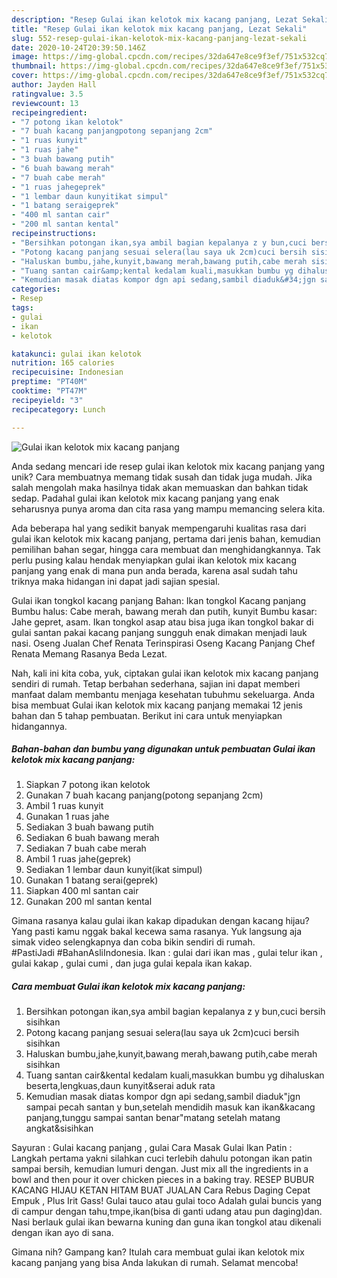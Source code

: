 ```yaml
---
description: "Resep Gulai ikan kelotok mix kacang panjang, Lezat Sekali"
title: "Resep Gulai ikan kelotok mix kacang panjang, Lezat Sekali"
slug: 552-resep-gulai-ikan-kelotok-mix-kacang-panjang-lezat-sekali
date: 2020-10-24T20:39:50.146Z
image: https://img-global.cpcdn.com/recipes/32da647e8ce9f3ef/751x532cq70/gulai-ikan-kelotok-mix-kacang-panjang-foto-resep-utama.jpg
thumbnail: https://img-global.cpcdn.com/recipes/32da647e8ce9f3ef/751x532cq70/gulai-ikan-kelotok-mix-kacang-panjang-foto-resep-utama.jpg
cover: https://img-global.cpcdn.com/recipes/32da647e8ce9f3ef/751x532cq70/gulai-ikan-kelotok-mix-kacang-panjang-foto-resep-utama.jpg
author: Jayden Hall
ratingvalue: 3.5
reviewcount: 13
recipeingredient:
- "7 potong ikan kelotok"
- "7 buah kacang panjangpotong sepanjang 2cm"
- "1 ruas kunyit"
- "1 ruas jahe"
- "3 buah bawang putih"
- "6 buah bawang merah"
- "7 buah cabe merah"
- "1 ruas jahegeprek"
- "1 lembar daun kunyitikat simpul"
- "1 batang seraigeprek"
- "400 ml santan cair"
- "200 ml santan kental"
recipeinstructions:
- "Bersihkan potongan ikan,sya ambil bagian kepalanya z y bun,cuci bersih sisihkan"
- "Potong kacang panjang sesuai selera(lau saya uk 2cm)cuci bersih sisihkan"
- "Haluskan bumbu,jahe,kunyit,bawang merah,bawang putih,cabe merah sisihkan"
- "Tuang santan cair&amp;kental kedalam kuali,masukkan bumbu yg dihaluskan beserta,lengkuas,daun kunyit&amp;serai aduk rata"
- "Kemudian masak diatas kompor dgn api sedang,sambil diaduk&#34;jgn sampai pecah santan y bun,setelah mendidih masuk kan ikan&amp;kacang panjang,tunggu sampai santan benar&#34;matang setelah matang angkat&amp;sisihkan"
categories:
- Resep
tags:
- gulai
- ikan
- kelotok

katakunci: gulai ikan kelotok 
nutrition: 165 calories
recipecuisine: Indonesian
preptime: "PT40M"
cooktime: "PT47M"
recipeyield: "3"
recipecategory: Lunch

---
```



![Gulai ikan kelotok mix kacang panjang](https://img-global.cpcdn.com/recipes/32da647e8ce9f3ef/751x532cq70/gulai-ikan-kelotok-mix-kacang-panjang-foto-resep-utama.jpg)

Anda sedang mencari ide resep gulai ikan kelotok mix kacang panjang yang unik? Cara membuatnya memang tidak susah dan tidak juga mudah. Jika salah mengolah maka hasilnya tidak akan memuaskan dan bahkan tidak sedap. Padahal gulai ikan kelotok mix kacang panjang yang enak seharusnya punya aroma dan cita rasa yang mampu memancing selera kita.

Ada beberapa hal yang sedikit banyak mempengaruhi kualitas rasa dari gulai ikan kelotok mix kacang panjang, pertama dari jenis bahan, kemudian pemilihan bahan segar, hingga cara membuat dan menghidangkannya. Tak perlu pusing kalau hendak menyiapkan gulai ikan kelotok mix kacang panjang yang enak di mana pun anda berada, karena asal sudah tahu triknya maka hidangan ini dapat jadi sajian spesial.

Gulai ikan tongkol kacang panjang Bahan: Ikan tongkol Kacang panjang Bumbu halus: Cabe merah, bawang merah dan putih, kunyit Bumbu kasar: Jahe gepret, asam. Ikan tongkol asap atau bisa juga ikan tongkol bakar di gulai santan pakai kacang panjang sungguh enak dimakan menjadi lauk nasi. Oseng Jualan Chef Renata Terinspirasi Oseng Kacang Panjang Chef Renata Memang Rasanya Beda Lezat.


Nah, kali ini kita coba, yuk, ciptakan gulai ikan kelotok mix kacang panjang sendiri di rumah. Tetap berbahan sederhana, sajian ini dapat memberi manfaat dalam membantu menjaga kesehatan tubuhmu sekeluarga. Anda bisa membuat Gulai ikan kelotok mix kacang panjang memakai 12 jenis bahan dan 5 tahap pembuatan. Berikut ini cara untuk menyiapkan hidangannya.

<!--inarticleads1-->

##### Bahan-bahan dan bumbu yang digunakan untuk pembuatan Gulai ikan kelotok mix kacang panjang:

1. Siapkan 7 potong ikan kelotok
1. Gunakan 7 buah kacang panjang(potong sepanjang 2cm)
1. Ambil 1 ruas kunyit
1. Gunakan 1 ruas jahe
1. Sediakan 3 buah bawang putih
1. Sediakan 6 buah bawang merah
1. Sediakan 7 buah cabe merah
1. Ambil 1 ruas jahe(geprek)
1. Sediakan 1 lembar daun kunyit(ikat simpul)
1. Gunakan 1 batang serai(geprek)
1. Siapkan 400 ml santan cair
1. Gunakan 200 ml santan kental


Gimana rasanya kalau gulai ikan kakap dipadukan dengan kacang hijau? Yang pasti kamu nggak bakal kecewa sama rasanya. Yuk langsung aja simak video selengkapnya dan coba bikin sendiri di rumah. ⠀⠀⠀⠀ #PastiJadi #BahanAsliIndonesia. Ikan : gulai dari ikan mas , gulai telur ikan , gulai kakap , gulai cumi , dan juga gulai kepala ikan kakap. 

<!--inarticleads2-->

##### Cara membuat Gulai ikan kelotok mix kacang panjang:

1. Bersihkan potongan ikan,sya ambil bagian kepalanya z y bun,cuci bersih sisihkan
1. Potong kacang panjang sesuai selera(lau saya uk 2cm)cuci bersih sisihkan
1. Haluskan bumbu,jahe,kunyit,bawang merah,bawang putih,cabe merah sisihkan
1. Tuang santan cair&amp;kental kedalam kuali,masukkan bumbu yg dihaluskan beserta,lengkuas,daun kunyit&amp;serai aduk rata
1. Kemudian masak diatas kompor dgn api sedang,sambil diaduk&#34;jgn sampai pecah santan y bun,setelah mendidih masuk kan ikan&amp;kacang panjang,tunggu sampai santan benar&#34;matang setelah matang angkat&amp;sisihkan


Sayuran : Gulai kacang panjang , gulai Cara Masak Gulai Ikan Patin : Langkah pertama yakni silahkan cuci terlebih dahulu potongan ikan patin sampai bersih, kemudian lumuri dengan. Just mix all the ingredients in a bowl and then pour it over chicken pieces in a baking tray. RESEP BUBUR KACANG HIJAU KETAN HITAM BUAT JUALAN Cara Rebus Daging Cepat Empuk , Plus Irit Gass! Gulai tauco atau gulai toco Adalah gulai buncis yang di campur dengan tahu,tmpe,ikan(bisa di ganti udang atau pun daging)dan. Nasi berlauk gulai ikan bewarna kuning dan guna ikan tongkol atau dikenali dengan ikan ayo di sana. 

Gimana nih? Gampang kan? Itulah cara membuat gulai ikan kelotok mix kacang panjang yang bisa Anda lakukan di rumah. Selamat mencoba!
